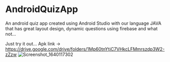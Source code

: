 # AndroidQuizApp
An android quiz app created using Android Studio with our language JAVA that has great layout design, dynamic questions using firebase and what not...

Just try it out...
Apk link -> https://drive.google.com/drive/folders/1Mp60tnYtjC7VHkcLFMmrszdp3W2-zZzw
![Screenshot_1640117302](https://user-images.githubusercontent.com/56214443/146992292-113c00f0-bcfd-43cd-b43d-a7c5421b4a03.png)
